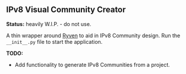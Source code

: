 IPv8 Visual Community Creator
-----------------------------

**Status:** heavily W.I.P. - do not use.

A thin wrapper around [Ryven](https://github.com/leon-thomm/Ryven) to aid in IPv8 Community design. 
Run the `__init__.py` file to start the application.

**TODO:**

 - Add functionality to generate IPv8 Communities from a project.
